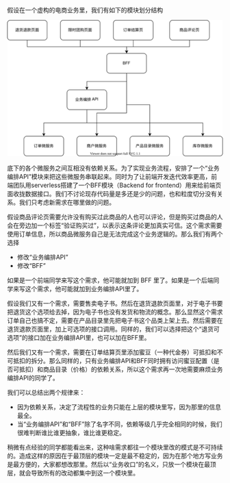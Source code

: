 假设在一个虚构的电商业务里，我们有如下的模块划分结构

![dependency](dependency.drawio.svg)

底下的各个微服务之间互相没有依赖关系。为了实现业务流程，安排了一个“业务编排API”模块来把这些微服务串联起来。同时为了让前端开发迭代效率更高，前端团队用serverless搭建了一个BFF模块（Backend for frontend）用来给前端页面收拢数据接口。我们不讨论现存代码量是多还是少的问题，也和粒度切分没有关系。我们只考虑新需求在哪里做的问题。

假设商品评论页需要允许没有购买过此商品的人也可以评论，但是购买过商品的人会在旁边加一个标签“验证购买过”，以表示这条评论更加真实可信。这个需求需要使用订单信息，所以商品微服务自己是无法完成这个业务逻辑的。那么我们有两个选择

* 修改“业务编排API”
* 修改“BFF”

如果是一个前端同学来写这个需求，他可能就加到 BFF 里了。如果是一个后端同学来写这个需求，他可能就加到业务编排API里了。

假设我们又有一个需求，需要售卖电子书。然后在退货退款页面里，对于电子书要把退货这个选项给去掉，因为电子书也没有发货和物流的概念。那么显然这个需求订单自己也搞不定，需要在产品目录里先把电子书这个品类上架上去。然后需要在退货退款页面里，加上可选项的接口调用。同样的，我们可以选择把这个“退货可选项”的接口加在业务编排API里，也可以加在BFF里。

然后我们又有一个需求，需要在订单结算页里添加蜜豆（一种代金券）可抵扣和不可抵扣的拆分。那么同样的，只有业务编排API和BFF同时拥有访问蜜豆配置（是否可抵扣）和商品目录（价格）的依赖关系，所以这个需求再一次地需要麻烦业务编排API的同学了。

我们可以总结出两个规律来：

* 因为依赖关系，决定了流程性的业务只能在上层的模块里写，因为那里的信息最全。
* 当“业务编排API”和“BFF”除了名字不同，依赖等级几乎完全相同的时候，我们很难判断谁比谁更抽象，谁比谁更稳定。

稍微有点经验的同学都能看出来，这种啥需求都往一个模块里改的模式是不可持续的。造成这样的原因在于最顶层的模块一定是最不稳定的，因为在那个地方写业务是最方便的，大家都想改那里。然后以“业务收口”的名义，只放一个模块在最顶层，就会导致所有的改动都集中到这一个模块里。
